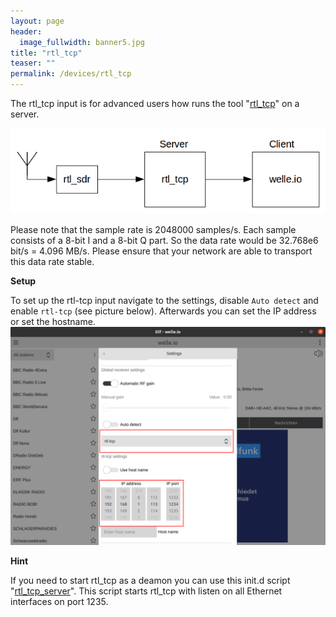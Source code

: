 ```yaml
---
layout: page
header:
  image_fullwidth: banner5.jpg
title: "rtl_tcp"
teaser: ""
permalink: /devices/rtl_tcp
---
```


The rtl_tcp input is for advanced users how runs the tool "[rtl_tcp](http://osmocom.org/projects/sdr/wiki/rtl-sdr#rtl_tcp)" on a server.

![rtl_tcp.png](/images/rtl_tcp.png)

Please note that the sample rate is 2048000 samples/s. Each sample consists of a 8-bit I and a 8-bit Q part. So the data rate would be 32.768e6 bit/s = 4.096 MB/s. Please ensure that your network are able to transport this data rate stable.

**Setup**

To set up the rtl-tcp input navigate to the settings, disable `Auto detect` and enable `rtl-tcp` (see picture below). Afterwards you can set the IP address or set the hostname.
![rtl_tcp_input.png](/images/rtl_tcp_input.png)

**Hint**

If you need to start rtl_tcp as a deamon you can use this init.d script "[rtl_tcp_server](../download/rtl_tcp-server)". This script starts rtl_tcp with listen on all Ethernet interfaces on port 1235.
